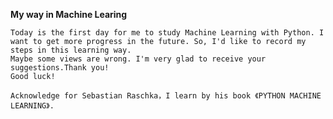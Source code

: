 **My way in Machine Learing**

    Today is the first day for me to study Machine Learning with Python. I want to get more progress in the future. So, I'd like to record my steps in this learning way.
    Maybe some views are wrong. I'm very glad to receive your suggestions.Thank you!
    Good luck!
    
    Acknowledge for Sebastian Raschka，I learn by his book 《PYTHON MACHINE LEARNING》.
  
